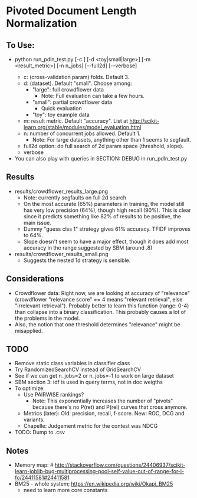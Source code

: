 Pivoted Document Length Normalization
===

To Use:
---
- python run_pdln_test.py [-c <folds>] [-d <toy|small|large>] [-m <result_metric>] [-n n_jobs] [--full2d] [--verbose]
  - c: (cross-validation param) folds.  Default 3.
  - d: (dataset).  Default "small".  Choose among:
    - "large": full crowdflower data
      - Note: Full evaluation can take a few hours.
    - "small": partial crowdflower data
      - Quick evaluation
    - "toy": toy example data 
  - m: result metric.  Default "accuracy".  List at http://scikit-learn.org/stable/modules/model_evaluation.html
  - n: number of concurrent jobs allowed.  Default 1.
    - Note: For large datasets, anything other than 1 seems to segfault.
  - full2d option: do full search of 2d param space (threshold, slope).
  - verbose
- You can also play with queries in SECTION: DEBUG in run_pdln_test.py

Results
---
- results/crowdflower_results_large.png
  - Note: currently segfaults on full 2d search
  - On the most accurate (65%) parameters in training, the model still has very low precision (64%), though high recall (90%).  This is clear since it predicts something like 82% of results to be positive, the main issue.  
  - Dummy "guess clss 1" strategy gives 61% accuracy. TFIDF improves to 64%.
  - Slope doesn't seem to have a major effect, though it does add most accuracy in the range suggested by SBM (around .8)
- results/crowdflower_results_small.png
  - Suggests the nested 1d strategy is sensible.
  
Considerations
---
- Crowdflower data: Right now, we are looking at accuracy of "relevance" (crowdflower "relevance score" == 4 means "relevant retrieval", else "irrelevant retrieval").  Probably better to learn this function (range: 0-4) than collapse into a binary classification.  This probably causes a lot of the problems in the model.
- Also, the notion that one threshold determines "relevance" might be misapplied.


TODO 
---
- Remove static class variables in classifier class
- Try RandomizedSearchCV instead of GridSearchCV
- See if we can get n_jobs=2 or n_jobs=-1 to work on large dataset 
- SBM section 3: idf is used in query terms, not in doc weigths
- To optimize:
  - Use PAIRWISE rankings?
    - Note: This exponentially increases the number of "pivots" because there's no P(ret) and P(rel) curves that cross anymore.
  - Metrics (later): Old: precision, recall, f-score.  New: ROC, DCG and variants.
  - Chapelle: Judgement metric for the contest was NDCG 
- TODO: Dump to .csv
 


Notes
---
- Memory map:  # http://stackoverflow.com/questions/24406937/scikit-learn-joblib-bug-multiprocessing-pool-self-value-out-of-range-for-i-fo/24411581#24411581
- BM25 - whole system; https://en.wikipedia.org/wiki/Okapi_BM25
  - need to learn more core constants





